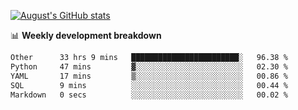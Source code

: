 
[![August's GitHub stats](https://github-readme-stats.vercel.app/api?username=zou-weidong&show_icons=true&theme=radical)](https://github.com/zou-weidong)


📊 **Weekly development breakdown**
<!--START_SECTION:waka-->

```txt
Other      33 hrs 9 mins   ████████████████████████░   96.38 %
Python     47 mins         ▓░░░░░░░░░░░░░░░░░░░░░░░░   02.30 %
YAML       17 mins         ▒░░░░░░░░░░░░░░░░░░░░░░░░   00.86 %
SQL        9 mins          ░░░░░░░░░░░░░░░░░░░░░░░░░   00.44 %
Markdown   0 secs          ░░░░░░░░░░░░░░░░░░░░░░░░░   00.02 %
```

<!--END_SECTION:waka-->
